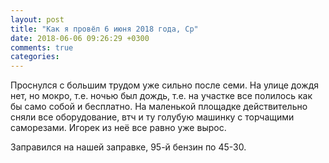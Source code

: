 ```yaml
---
layout: post
title: "Как я провёл 6 июня 2018 года, Ср"
date: 2018-06-06 09:26:29 +0300
comments: true
categories: 
---
```

Проснулся с большим трудом уже сильно после семи. На улице дождя нет, но мокро, т.е. ночью был дождь, т.е. на участке все полилось как бы само собой и бесплатно. На маленькой площадке действительно сняли все оборудование, втч и ту голубую машинку с торчащими саморезами. Игорек из неё все равно уже вырос.

Заправился на нашей заправке, 95-й бензин по 45-30.